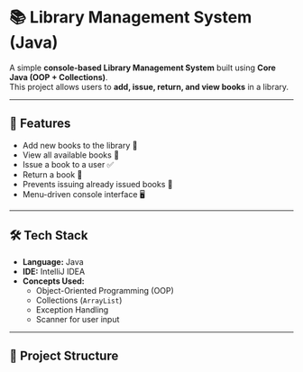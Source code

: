 # 📚 Library Management System (Java)

A simple **console-based Library Management System** built using **Core Java (OOP + Collections)**.  
This project allows users to **add, issue, return, and view books** in a library.

---

## 🚀 Features
- Add new books to the library 📖  
- View all available books 👀  
- Issue a book to a user ✅  
- Return a book 🔄  
- Prevents issuing already issued books 🚫  
- Menu-driven console interface 🖥️  

---

## 🛠️ Tech Stack
- **Language:** Java
- **IDE:** IntelliJ IDEA
- **Concepts Used:**  
  - Object-Oriented Programming (OOP)  
  - Collections (`ArrayList`)  
  - Exception Handling  
  - Scanner for user input  

---

## 📂 Project Structure

